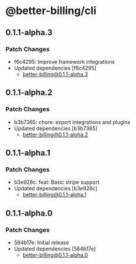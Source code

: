 # @better-billing/cli

## 0.1.1-alpha.3

### Patch Changes

- f6c4295: Improve framework integrations
- Updated dependencies [f6c4295]
  - better-billing@0.1.1-alpha.3

## 0.1.1-alpha.2

### Patch Changes

- b3b7365: chore: export integrations and plugins
- Updated dependencies [b3b7365]
  - better-billing@0.1.1-alpha.2

## 0.1.1-alpha.1

### Patch Changes

- b3e928c: feat: Basic stripe support
- Updated dependencies [b3e928c]
  - better-billing@0.1.1-alpha.1

## 0.1.1-alpha.0

### Patch Changes

- 584b17e: Initial release
- Updated dependencies [584b17e]
  - better-billing@0.1.1-alpha.0
